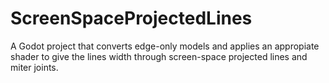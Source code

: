 # ScreenSpaceProjectedLines

A Godot project that converts edge-only models and applies an appropiate shader to give the lines width through screen-space projected lines and miter joints.
